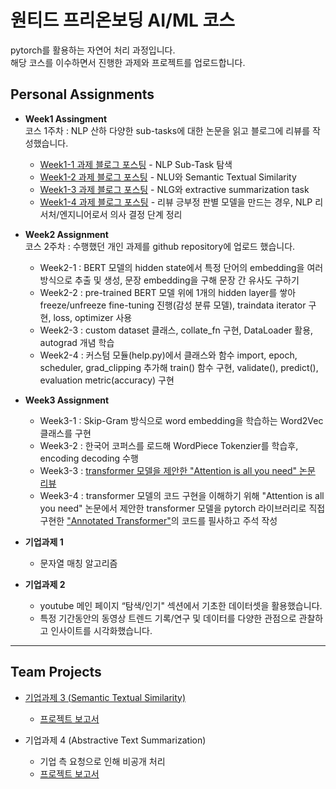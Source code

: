 # 원티드 프리온보딩 AI/ML 코스 
pytorch를 활용하는 자연어 처리 과정입니다.<br>
해당 코스를 이수하면서 진행한 과제와 프로젝트를 업로드합니다.

## Personal Assignments
- **Week1 Assingment**<br>
  코스 1주차 : NLP 산하 다양한 sub-tasks에 대한 논문을 읽고 블로그에 리뷰를 작성했습니다.
  - [Week1-1 과제 블로그 포스팅](https://hyunjishin36.tistory.com/172) - NLP Sub-Task 탐색
  - [Week1-2 과제 블로그 포스팅](https://hyunjishin36.tistory.com/174?category=919442) - NLU와 Semantic Textual Similarity
  - [Week1-3 과제 블로그 포스팅](https://hyunjishin36.tistory.com/175) - NLG와 extractive summarization task
  - [Week1-4 과제 블로그 포스팅](https://zigzag-evening-7ab.notion.site/Week1-4-056574adab70491ca4da627bf90b7031) - 리뷰 긍부정 판별 모델을 만드는 경우, NLP 리서처/엔지니어로서 의사 결정 단계 정리
    
- **Week2 Assignment**<br>
  코스 2주차 : 수행했던 개인 과제를 github repository에 업로드 했습니다.<br>
  - Week2-1 : BERT 모델의 hidden state에서 특정 단어의 embedding을 여러 방식으로 추출 및 생성, 문장 embedding을 구해 문장 간 유사도 구하기
  - Week2-2 : pre-trained BERT 모델 위에 1개의 hidden layer를 쌓아 freeze/unfreeze fine-tuning 진행(감성 분류 모델), traindata iterator 구현, loss, optimizer 사용
  - Week2-3 : custom dataset 클래스, collate_fn 구현, DataLoader 활용, autograd 개념 학습
  - Week2-4 : 커스텀 모듈(help.py)에서 클래스와 함수 import, epoch, scheduler, grad_clipping 추가해 train() 함수 구현, validate(), predict(), evaluation metric(accuracy) 구현
  
- **Week3 Assignment**
  - Week3-1 : Skip-Gram 방식으로 word embedding을 학습하는 Word2Vec 클래스를 구현
  - Week3-2 : 한국어 코퍼스를 로드해 WordPiece Tokenzier를 학습후, encoding decoding 수행
  - Week3-3 : [transformer 모델을 제안한 "Attention is all you need" 논문 리뷰](https://hyunjishin36.tistory.com/177)
  - Week3-4 : transformer 모델의 코드 구현을 이해하기 위해 "Attention is all you need" 논문에서 제안한 transformer 모델을 pytorch 라이브러리로 직접 구현한 ["Annotated Transformer"](https://nlp.seas.harvard.edu/2018/04/03/attention.html)의 코드를 필사하고 주석 작성

- **기업과제 1**
  - 문자열 매칭 알고리즘

- **기업과제 2**
  - youtube 메인 페이지 “탐색/인기" 섹션에서 기초한 데이터셋을 활용했습니다.
  - 특정 기간동안의 동영상 트렌드 기록/연구 및 데이터를 다양한 관점으로 관찰하고 인사이트를 시각화했습니다.

---
## Team Projects
- [기업과제 3 (Semantic Textual Similarity)](https://github.com/SYKflyingintheSKY/Wanted_PreOnBoarding_AI/tree/main/Semantic%20Textual%20Similarity)
  - [프로젝트 보고서](https://narrow-goat-9de.notion.site/07df300eb6324549911beffafea0f53e)

- 기업과제 4 (Abstractive Text Summarization)
  - 기업 측 요청으로 인해 비공개 처리
  - [프로젝트 보고서](https://narrow-goat-9de.notion.site/adbde6113cb84f0a98c5ee19d7ef9a23)
 
